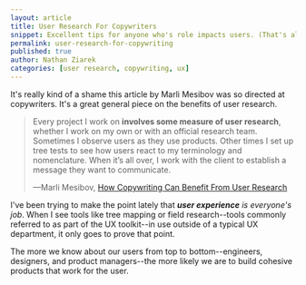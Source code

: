 ```yaml
---
layout: article
title: User Research For Copywriters
snippet: Excellent tips for anyone who's role impacts users. (That's all of you.)
permalink: user-research-for-copywriting
published: true
author: Nathan Ziarek
categories: [user research, copywriting, ux]
---
```


It's really kind of a shame this article by Marli Mesibov was so directed at copywriters. It's a great general piece on the benefits of user research.

>Every project I work on **involves some measure of user research**, whether I work on my own or with an official research team. Sometimes I observe users as they use products. Other times I set up tree tests to see how users react to my terminology and nomenclature. When it’s all over, I work with the client to establish a message they want to communicate. 
>
>—Marli Mesibov, [How Copywriting Can Benefit From User Research](http://www.smashingmagazine.com/2015/07/how-copywriting-can-benefit-from-user-research/)

I've been trying to make the point lately that ***user experience** is everyone's job*. When I see tools like tree mapping or field research--tools commonly referred to as part of the UX toolkit--in use outside of a typical UX department, it only goes to prove that point.

The more we know about our users from top to bottom--engineers, designers, and product managers--the more likely we are to build cohesive products that work for the user. 